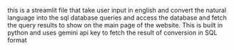 this is a streamlit file that take user input in english and convert the natural language into the sql database queries and access the database and fetch the query results to show on the main page of the website. This is built in python and uses gemini api key to fetch the result of conversion in SQL format
